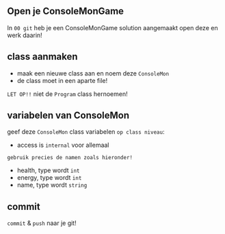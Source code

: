 ## Open je ConsoleMonGame

In `00 git` heb je een ConsoleMonGame solution aangemaakt
open deze en werk daarin!

## class aanmaken

- maak een nieuwe class aan en noem deze `ConsoleMon`
- de class moet in een aparte file!

`LET OP!!` niet de `Program` class hernoemen!

## variabelen van ConsoleMon

geef deze `ConsoleMon` class variabelen `op class niveau`:

- access is `internal` voor allemaal

`gebruik precies de namen zoals hieronder!`

- health, type wordt `int`
- energy, type wordt `int`
- name, type wordt `string`

## commit

`commit` & `push` naar je git!
